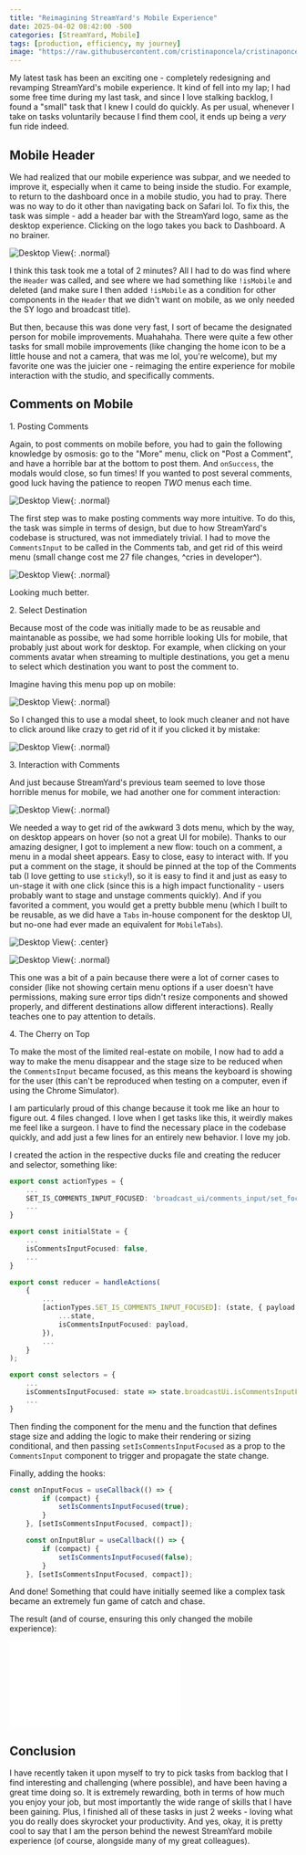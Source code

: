 ```yaml
---
title: "Reimagining StreamYard's Mobile Experience"
date: 2025-04-02 08:42:00 -500
categories: [StreamYard, Mobile]
tags: [production, efficiency, my journey]
image: "https://raw.githubusercontent.com/cristinaponcela/cristinaponcela.github.io/refs/heads/main/assets/img/StreamYard/Mobile-Comments/banner.png"
---
```


My latest task has been an exciting one - completely redesigning and revamping StreamYard's mobile experience. It kind of fell into my lap; I had some free time during my last task, and since I love stalking backlog, I found a "small" task that I knew I could do quickly. As per usual, whenever I take on tasks voluntarily because I find them cool, it ends up being a _very_ fun ride indeed.

## Mobile Header

We had realized that our mobile experience was subpar, and we needed to improve it, especially when it came to being inside the studio. For example, to return to the dashboard once in a mobile studio, you had to pray. There was no way to do it other than navigating back on Safari lol. To fix this, the task was simple - add a header bar with the StreamYard logo, same as the desktop experience. Clicking on the logo takes you back to Dashboard. A no brainer.

![Desktop View](/assets/img/StreamYard/Mobile-Comments/prev-no-header.png){: .normal}

I think this task took me a total of 2 minutes? All I had to do was find where the `Header` was called, and see where we had something like `!isMobile` and deleted (and make sure I then added `!isMobile` as a condition for other components in the `Header` that we didn't want on mobile, as we only needed the SY logo and broadcast title).

But then, because this was done very fast, I sort of became the designated person for mobile improvements. Muahahaha. There were quite a few other tasks for small mobile improvements (like changing the home icon to be a little house and not a camera, that was me lol, you're welcome), but my favorite one was the juicier one - reimaging the entire experience for mobile interaction with the studio, and specifically comments.


## Comments on Mobile

1\. Posting Comments

Again, to post comments on mobile before, you had to gain the following knowledge by osmosis: go to the "More" menu, click on "Post a Comment", and have a horrible bar at the bottom to post them. And `onSuccess`, the modals would close, so fun times! If you wanted to post several comments, good luck having the patience to reopen *TWO* menus each time.

![Desktop View](/assets/img/StreamYard/Mobile-Comments/prev-post-comments.png){: .normal}

The first step was to make posting comments way more intuitive. To do this, the task was simple in terms of design, but due to how StreamYard's codebase is structured, was not immediately trivial. I had to move the `CommentsInput` to be called in the Comments tab, and get rid of this weird menu (small change cost me 27 file changes, ^cries in developer^).

![Desktop View](/assets/img/StreamYard/Mobile-Comments/new-post-comments.png){: .normal}

Looking much better.


2\. Select Destination

Because most of the code was initially made to be as reusable and maintanable as possibe, we had some horrible looking UIs for mobile, that probably just about work for desktop. For example, when clicking on your comments avatar when streaming to multiple destinations, you get a menu to select which destination you want to post the comment to.

Imagine having this menu pop up on mobile:

![Desktop View](/assets/img/StreamYard/Mobile-Comments/prev-select-destination.png){: .normal}

So I changed this to use a modal sheet, to look much cleaner and not have to click around like crazy to get rid of it if you clicked it by mistake:

![Desktop View](/assets/img/StreamYard/Mobile-Comments/new-select-destination.png){: .normal}


3\. Interaction with Comments

And just because StreamYard's previous team seemed to love those horrible menus for mobile, we had another one for comment interaction:

![Desktop View](/assets/img/StreamYard/Mobile-Comments/prev-interact-with-comments.png){: .normal}

We needed a way to get rid of the awkward 3 dots menu, which by the way, on desktop appears on hover (so not a great UI for mobile). Thanks to our amazing designer, I got to implement a new flow: touch on a comment, a menu in a modal sheet appears. Easy to close, easy to interact with. If you put a comment on the stage, it should be pinned at the top of the Comments tab (I love getting to use `sticky`!), so it is easy to find it and just as easy to un-stage it with one click (since this is a high impact functionality - users probably want to stage and unstage comments quickly). And if you favorited a comment, you would get a pretty bubble menu (which I built to be reusable, as we did have a `Tabs` in-house component for the desktop UI, but no-one had ever made an equivalent for `MobileTabs`).

![Desktop View](/assets/img/StreamYard/Mobile-Comments/new-interact-with-comments.png){: .center}

![Desktop View](/assets/img/StreamYard/Mobile-Comments/new-comments-favorited.png){: .normal}

This one was a bit of a pain because there were a lot of corner cases to consider (like not showing certain menu options if a user doesn't have permissions, making sure error tips didn't resize components and showed properly, and different destinations allow different interactions). Really teaches one to pay attention to details.


4\. The Cherry on Top

To make the most of the limited real-estate on mobile, I now had to add a way to make the menu disappear and the stage size to be reduced when the `CommentsInput` became focused, as this means the keyboard is showing for the user (this can't be reproduced when testing on a computer, even if using the Chrome Simulator).

I am particularly proud of this change because it took me like an hour to figure out. 4 files changed. I love when I get tasks like this, it weirdly makes me feel like a surgeon. I have to find the necessary place in the codebase quickly, and add just a few lines for an entirely new behavior. I love my job.

I created the action in the respective ducks file and creating the reducer and selector, something like:

```typescript
export const actionTypes = {
    ...
    SET_IS_COMMENTS_INPUT_FOCUSED: 'broadcast_ui/comments_input/set_focused',
    ...
}

export const initialState = {
    ...
    isCommentsInputFocused: false,
    ...
}

export const reducer = handleActions(
	{
        ...
        [actionTypes.SET_IS_COMMENTS_INPUT_FOCUSED]: (state, { payload }) => ({
			...state,
			isCommentsInputFocused: payload,
		}),
        ...
    }
);

export const selectors = {
    ...
    isCommentsInputFocused: state => state.broadcastUi.isCommentsInputFocused,
    ...
}
```
Then finding the component for the menu and the function that defines stage size and adding the logic to make their rendering or sizing conditional, and then passing `setIsCommentsInputFocused` as a prop to the `CommentsInput` component to trigger and propagate the state change.

Finally, adding the hooks:

```typescript
const onInputFocus = useCallback(() => {
		if (compact) {
			setIsCommentsInputFocused(true);
		}
	}, [setIsCommentsInputFocused, compact]);

	const onInputBlur = useCallback(() => {
		if (compact) {
			setIsCommentsInputFocused(false);
		}
	}, [setIsCommentsInputFocused, compact]);
```
And done! Something that could have initially seemed like a complex task became an extremely fun game of catch and chase. 

The result (and of course, ensuring this only changed the mobile experience):

<iframe class="embed-video" loading="lazy" src="/assets/img/StreamYard/Mobile-Comments/hide-menu.mp4" frameborder="0" allow="accelerometer; autoplay; clipboard-write; encrypted-media; gyroscope; picture-in-picture" allowfullscreen=""></iframe>


## Conclusion

I have recently taken it upon myself to try to pick tasks from backlog that I find interesting and challenging (where possible), and have been having a great time doing so. It is extremely rewarding, both in terms of how much you enjoy your job, but most importantly the wide range of skills that I have been gaining. Plus, I finished all of these tasks in just 2 weeks - loving what you do really does skyrocket your productivity. And yes, okay, it is pretty cool to say that I am the person behind the newest StreamYard mobile experience (of course, alongside many of my great colleagues).
